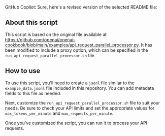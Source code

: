GitHub Copilot: Sure, here's a revised version of the selected README file:

## About this script
This script is based on the original file available at https://github.com/openai/openai-cookbook/blob/main/examples/api_request_parallel_processor.py. It has been modified to include a proxy option, which can be specified in the `run_api_request_parallel_processor.sh` file.

## How to use
To use this script, you'll need to create a `jsonl` file similar to the `example_data.jsonl` file included in this repository. You can add metadata fields to this file as needed.

Next, customize the `run_api_request_parallel_processor.sh` file to suit your needs. Be sure to check your API limits and set the appropriate values for `max_tokens_per_minute` and `max_requests_per_minute`.

Once you've customized the script, you can run it to process your API requests.